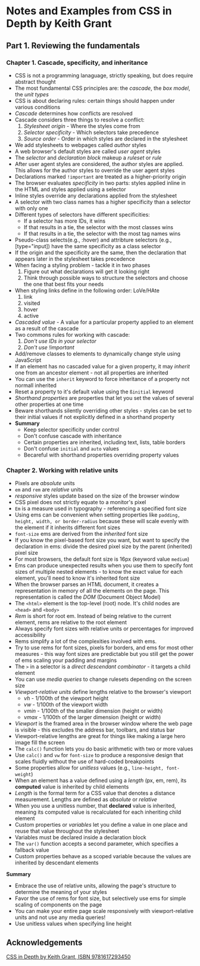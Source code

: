 # Notes and Examples from CSS in Depth by Keith Grant

## Part 1. Reviewing the fundamentals
### Chapter 1. Cascade, specificity, and inheritance
 - CSS is not a programming lanaguage, strictly speaking, but does require abstract thought
 - The most fundamental CSS principles are: the *cascade*, the *box model*, the *unit types*
 - CSS is about declaring rules: certain things should happen under various conditions
 - *Cascade* determines how conflicts are resolved
 - Cascade considers three things to resolve a conflict:
    1. *Stylesheet origin* - Where the styles come from
    2. *Selector specificity* - Which selectors take precedence
    3. *Source order* - Order in which styles are declared in the stylesheet
- We add stylesheets to webpages called *author* styles
- A web browser's default styles are called *user agent* styles
- The *selector* and *declaration block* makeup a *ruleset* or *rule*
- After user agent styles are considered, the author styles are applied. This allows for the author styles to override the user agent styles
- Declarations marked `!important` are treated as a higher-priority origin
- The browser evaluates *specificity* in two parts: styles applied inline in the HTML and styles applied using a selector
- Inline styles override any declarations applied from the stylesheet
- A selector with two class names has a higher specificity than a selector with only one
- Different types of selectors have different specificities:
    - If a selector has more IDs, it wins
    - If that results in a tie, the selector with the most classes wins
    - If that results in a tie, the selector with the most tag names wins
- Pseudo-class selects(e.g., :hover) and attribture selectors (e.g., [type="input]) have the same specificity as a class selector
- If the origin and the specificity are the same, then the declaration that appears later in the stylesheet takes precedence
- When facing a styling problem - tackle it in two phases
    1. Figure out what declarations will get it looking right
    2. Think through possible ways to structure the selectors and choose the one that best fits your needs
- When styling links define in the following order: LoVe/HAte
    1. link
    2. visited
    3. hover
    4. active
- *Cascaded value* - A value for a particular property applied to an element as a result of the cascade
- Two commons rules for working with cascade:
    1. *Don't use IDs in your selector*
    2. *Don't use !important*
- Add/remove classes to elements to dynamically change style using JavaScript
- If an element has no cascaded value for a given property, it may *inherit* one from an ancestor element - not all properties are inherited
- You can use the `inherit` keyword to force inheritance of a property not normall inherited
- Reset a property to it's default value using the `ßinitial` keyword
- *Shorthand properties* are properties that let you set the values of several other properties at one time
- Beware shorthands silently overriding other styles - styles can be set to their initial values if not explicitly defined in a shorthand property
- **Summary**
    - Keep selector specificity under control
    - Don't confuse cascade with inheritance
    - Certain properties are inherited, including text, lists, table borders
    - Don't confuse `initial` and `auto` values
    - Becareful with shorthand properties overriding property values

### Chapter 2. Working with relative units
- Pixels are *absolute* units
- `em` and `rem` are *relative* units
- *responsive* styles update based on the size of the browser window
- CSS pixel does not strictly equate to a monitor's pixel
- `Em` is a measure used in typography - referencing a specified font size
- Using ems can be convenient when setting properties like `padding, height, width, or border-radius` because these will scale evenly with the element if it inherits different font sizes
- `font-size` ems are derived from the *inherited* font size
- If you know the pixel-based font size you want, but want to specify the declaration in ems: divide the desired pixel size by the parent (inherited) pixel size
- For most browsers, the default font size is 16px (keyword value `medium`)
- Ems can produce unexpected results when you use them to specify font sizes of multiple nested elements - to know the exact value for each element, you'll need to know it's inherited font size
- When the browser parses an HTML document, it creates a representation in memory of all the elements on the page. This representation is called the *DOM* (Document Object Model)
- The `<html>` element is the top-level (root) node. It's child nodes are `<head>` and `<body>`
- *Rem* is short for root em. Instead of being relative to the current element, rems are relative to the root element
- Always specify font sizes with relative units or percentages for improved accessibility
- Rems simplify a lot of the complexities involved with ems. 
- Try to use rems for font sizes, pixels for borders, and ems for most other measures - this way font sizes are predictable but you still get the power of ems scaling your padding and margins
- The `>` in a selector is a *direct descendant combinator* - it targets a child element
- You can use *media queries* to change rulesets depending on the screen size
- *Viewport-relative units* define lengths relative to the browser's viewport
    - *vh* - 1/100th of the viewport height
    - *vw* - 1/100th of the viewport width
    - *vmin* - 1/100th of the smaller dimension (height or width)
    - *vmax* - 1/100th of the larger dimension (height or width)
- *Viewport* is the framed area in the browser window where the web page is visible - this excludes the address bar, toolbars, and status bar
- Viewport-relative lengths are great for things like making a large hero image fill the screen
- The `calc()` function lets you do basic arithmetic with two or more values
- Use `calc()` and `vw` for `font-size` to produce a responsive design that scales fluidly without the use of hard-coded breakpoints
- Some properties allow for *unitless* values (e.g., `line-height, font-weight`)
- When an element has a value defined using a *length* (px, em, rem), its **computed** value is inherited by child elements
- *Length* is the formal term for a CSS value that denotes a distance measurement. Lengths are defined as *absolute* or *relative*
- When you use a unitless number, that **declared** value is inherited, meaning its computed value is recalculated for each inheriting child element
- Custom properties or *variables* let you define a value in one place and reuse that value throughout the stylesheet
- Variables must be declared inside a declaration block
- The `var()` function accepts a second parameter, which specifies a fallback value
- Custom properties behave as a scoped variable because the values are inherited by descendant elements

**Summary**
- Embrace the use of relative units, allowing the page's structure to determine the meaning of your styles
- Favor the use of rems for font size, but selectively use ems for simple scaling of components on the page
- You can make your entire page scale responsively with viewport-relative units and not use any media queries!
- Use unitless values when specifying line height

## Acknowledgements
[CSS in Depth by Keith Grant, ISBN 9781617293450](https://www.manning.com/books/css-in-depth)